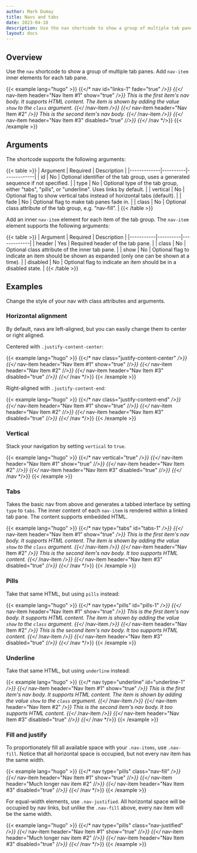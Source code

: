 ```yaml
---
author: Mark Dumay
title: Navs and tabs
date: 2023-04-18
description: Use the nav shortcode to show a group of multiple tab panes.
layout: docs
---
```


## Overview

Use the `nav` shortcode to show a group of multiple tab panes. Add `nav-item` inner elements for each tab pane.

<!-- markdownlint-disable MD037 -->
{{< example lang="hugo" >}}
{{</* nav id="links-1" fade="true" */>}}
  {{</* nav-item header="Nav Item #1" show="true" */>}}
    This is the first item's nav body. It supports HTML content. The item is shown by adding the value
    <code>show</code> to the <code>class</code> argument.
  {{</* /nav-item */>}}
  {{</* nav-item header="Nav Item #2" */>}}
    This is the second item's nav body.
  {{</* /nav-item */>}}
  {{</* nav-item header="Nav Item #3" disabled="true" /*/>}}
{{</* /nav */>}}
{{< /example >}}
<!-- markdownlint-enable MD037 -->

## Arguments

The shortcode supports the following arguments:

{{< table >}}
| Argument    | Required | Description |
|-------------|----------|-------------|
| id          | No       | Optional identifier of the tab group, uses a generated sequence if not specified. |
| type        | No       | Optional type of the tab group, either "tabs", "pills", or "underline". Uses links by default. |
| vertical    | No       | Optional flag to show vertical tabs instead of horizontal tabs (default). |
| fade        | No       | Optional flag to make tab panes fade in. |
| class       | No       | Optional class attribute of the tab group, e.g. “nav-fill”. |
{{< /table >}}

Add an inner `nav-item` element for each item of the tab group. The `nav-item` element supports the following arguments:

{{< table >}}
| Argument  | Required | Description |
|-----------|----------|-------------|
| header    | Yes | Required header of the tab pane. |
| class     | No  | Optional class attribute of the inner tab pane. |
| show      | No  | Optional flag to indicate an item should be shown as expanded (only one can be shown at a time). |
| disabled  | No  | Optional flag to indicate an item should be in a disabled state. |
{{< /table >}}

## Examples

Change the style of your nav with class attributes and arguments.

### Horizontal alignment

By default, navs are left-aligned, but you can easily change them to center or right aligned.

Centered with `.justify-content-center`:

<!-- markdownlint-disable MD037 -->
{{< example lang="hugo" >}}
{{</* nav class="justify-content-center" */>}}
  {{</* nav-item header="Nav Item #1" show="true" /*/>}}
  {{</* nav-item header="Nav Item #2" /*/>}}
  {{</* nav-item header="Nav Item #3" disabled="true" /*/>}}
{{</* /nav */>}}
{{< /example >}}
<!-- markdownlint-enable MD037 -->

Right-aligned with `.justify-content-end`:

<!-- markdownlint-disable MD037 -->
{{< example lang="hugo" >}}
{{</* nav class="justify-content-end" */>}}
  {{</* nav-item header="Nav Item #1" show="true" /*/>}}
  {{</* nav-item header="Nav Item #2" /*/>}}
  {{</* nav-item header="Nav Item #3" disabled="true" /*/>}}
{{</* /nav */>}}
{{< /example >}}
<!-- markdownlint-enable MD037 -->

### Vertical

Stack your navigation by setting `vertical` to `true`.

<!-- markdownlint-disable MD037 -->
{{< example lang="hugo" >}}
{{</* nav vertical="true" */>}}
  {{</* nav-item header="Nav Item #1" show="true" /*/>}}
  {{</* nav-item header="Nav Item #2" /*/>}}
  {{</* nav-item header="Nav Item #3" disabled="true" /*/>}}
{{</* /nav */>}}
{{< /example >}}
<!-- markdownlint-enable MD037 -->

### Tabs

Takes the basic nav from above and generates a tabbed interface by setting `type` to `tabs`. The inner content of each `nav-item` is rendered within a linked tab pane. The content supports embedded HTML.

<!-- markdownlint-disable MD037 -->
{{< example lang="hugo" >}}
{{</* nav type="tabs" id="tabs-1" */>}}
  {{</* nav-item header="Nav Item #1" show="true" */>}}
    This is the first item's nav body. It supports HTML content. The item is shown by adding the value
    <code>show</code> to the <code>class</code> argument.
  {{</* /nav-item */>}}
  {{</* nav-item header="Nav Item #2" */>}}
    This is the second item's nav body. It too supports HTML content.
  {{</* /nav-item */>}}
  {{</* nav-item header="Nav Item #3" disabled="true" /*/>}}
{{</* /nav */>}}
{{< /example >}}
<!-- markdownlint-enable MD037 -->

### Pills

Take that same HTML, but using `pills` instead:

<!-- markdownlint-disable MD037 -->
{{< example lang="hugo" >}}
{{</* nav type="pills" id="pills-1" */>}}
  {{</* nav-item header="Nav Item #1" show="true" */>}}
    This is the first item's nav body. It supports HTML content. The item is shown by adding the value
    <code>show</code> to the <code>class</code> argument.
  {{</* /nav-item */>}}
  {{</* nav-item header="Nav Item #2" */>}}
    This is the second item's nav body. It too supports HTML content.
  {{</* /nav-item */>}}
  {{</* nav-item header="Nav Item #3" disabled="true" /*/>}}
{{</* /nav */>}}
{{< /example >}}
<!-- markdownlint-enable MD037 -->

### Underline

Take that same HTML, but using `underline` instead:

<!-- markdownlint-disable MD037 -->
{{< example lang="hugo" >}}
{{</* nav type="underline" id="underline-1" */>}}
  {{</* nav-item header="Nav Item #1" show="true" */>}}
    This is the first item's nav body. It supports HTML content. The item is shown by adding the value
    <code>show</code> to the <code>class</code> argument.
  {{</* /nav-item */>}}
  {{</* nav-item header="Nav Item #2" */>}}
    This is the second item's nav body. It too supports HTML content.
  {{</* /nav-item */>}}
  {{</* nav-item header="Nav Item #3" disabled="true" /*/>}}
{{</* /nav */>}}
{{< /example >}}
<!-- markdownlint-enable MD037 -->

### Fill and justify

To proportionately fill all available space with your `.nav-items`, use `.nav-fill`. Notice that all horizontal space is occupied, but not every nav item has the same width.

<!-- markdownlint-disable MD037 -->
{{< example lang="hugo" >}}
{{</* nav type="pills" class="nav-fill" */>}}
  {{</* nav-item header="Nav Item #1" show="true" /*/>}}
  {{</* nav-item header="Much longer nav item #2" /*/>}}
  {{</* nav-item header="Nav Item #3" disabled="true" /*/>}}
{{</* /nav */>}}
{{< /example >}}
<!-- markdownlint-enable MD037 -->

For equal-width elements, use `.nav-justified`. All horizontal space will be occupied by nav links, but unlike the `.nav-fill` above, every nav item will be the same width.

<!-- markdownlint-disable MD037 -->
{{< example lang="hugo" >}}
{{</* nav type="pills" class="nav-justified" */>}}
  {{</* nav-item header="Nav Item #1" show="true" /*/>}}
  {{</* nav-item header="Much longer nav item #2" /*/>}}
  {{</* nav-item header="Nav Item #3" disabled="true" /*/>}}
{{</* /nav */>}}
{{< /example >}}
<!-- markdownlint-enable MD037 -->
